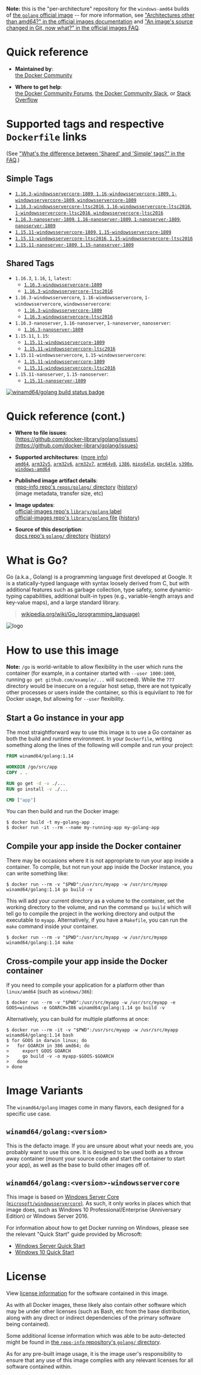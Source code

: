 <!--

********************************************************************************

WARNING:

    DO NOT EDIT "golang/README.md"

    IT IS AUTO-GENERATED

    (from the other files in "golang/" combined with a set of templates)

********************************************************************************

-->

**Note:** this is the "per-architecture" repository for the `windows-amd64` builds of [the `golang` official image](https://hub.docker.com/_/golang) -- for more information, see ["Architectures other than amd64?" in the official images documentation](https://github.com/docker-library/official-images#architectures-other-than-amd64) and ["An image's source changed in Git, now what?" in the official images FAQ](https://github.com/docker-library/faq#an-images-source-changed-in-git-now-what).

# Quick reference

-	**Maintained by**:  
	[the Docker Community](https://github.com/docker-library/golang)

-	**Where to get help**:  
	[the Docker Community Forums](https://forums.docker.com/), [the Docker Community Slack](https://dockr.ly/slack), or [Stack Overflow](https://stackoverflow.com/search?tab=newest&q=docker)

# Supported tags and respective `Dockerfile` links

(See ["What's the difference between 'Shared' and 'Simple' tags?" in the FAQ](https://github.com/docker-library/faq#whats-the-difference-between-shared-and-simple-tags).)

## Simple Tags

-	[`1.16.3-windowsservercore-1809`, `1.16-windowsservercore-1809`, `1-windowsservercore-1809`, `windowsservercore-1809`](https://github.com/docker-library/golang/blob/0a17cd3bee09788bc9b24c505e12b2d11788564e/1.16/windows/windowsservercore-1809/Dockerfile)
-	[`1.16.3-windowsservercore-ltsc2016`, `1.16-windowsservercore-ltsc2016`, `1-windowsservercore-ltsc2016`, `windowsservercore-ltsc2016`](https://github.com/docker-library/golang/blob/0a17cd3bee09788bc9b24c505e12b2d11788564e/1.16/windows/windowsservercore-ltsc2016/Dockerfile)
-	[`1.16.3-nanoserver-1809`, `1.16-nanoserver-1809`, `1-nanoserver-1809`, `nanoserver-1809`](https://github.com/docker-library/golang/blob/f12c995e27fef88ccb984605ab4748737ae3a778/1.16/windows/nanoserver-1809/Dockerfile)
-	[`1.15.11-windowsservercore-1809`, `1.15-windowsservercore-1809`](https://github.com/docker-library/golang/blob/0a17cd3bee09788bc9b24c505e12b2d11788564e/1.15/windows/windowsservercore-1809/Dockerfile)
-	[`1.15.11-windowsservercore-ltsc2016`, `1.15-windowsservercore-ltsc2016`](https://github.com/docker-library/golang/blob/0a17cd3bee09788bc9b24c505e12b2d11788564e/1.15/windows/windowsservercore-ltsc2016/Dockerfile)
-	[`1.15.11-nanoserver-1809`, `1.15-nanoserver-1809`](https://github.com/docker-library/golang/blob/a0efffd2a9f3b2f6396a78cc7a46d5baddf74b2a/1.15/windows/nanoserver-1809/Dockerfile)

## Shared Tags

-	`1.16.3`, `1.16`, `1`, `latest`:
	-	[`1.16.3-windowsservercore-1809`](https://github.com/docker-library/golang/blob/0a17cd3bee09788bc9b24c505e12b2d11788564e/1.16/windows/windowsservercore-1809/Dockerfile)
	-	[`1.16.3-windowsservercore-ltsc2016`](https://github.com/docker-library/golang/blob/0a17cd3bee09788bc9b24c505e12b2d11788564e/1.16/windows/windowsservercore-ltsc2016/Dockerfile)
-	`1.16.3-windowsservercore`, `1.16-windowsservercore`, `1-windowsservercore`, `windowsservercore`:
	-	[`1.16.3-windowsservercore-1809`](https://github.com/docker-library/golang/blob/0a17cd3bee09788bc9b24c505e12b2d11788564e/1.16/windows/windowsservercore-1809/Dockerfile)
	-	[`1.16.3-windowsservercore-ltsc2016`](https://github.com/docker-library/golang/blob/0a17cd3bee09788bc9b24c505e12b2d11788564e/1.16/windows/windowsservercore-ltsc2016/Dockerfile)
-	`1.16.3-nanoserver`, `1.16-nanoserver`, `1-nanoserver`, `nanoserver`:
	-	[`1.16.3-nanoserver-1809`](https://github.com/docker-library/golang/blob/f12c995e27fef88ccb984605ab4748737ae3a778/1.16/windows/nanoserver-1809/Dockerfile)
-	`1.15.11`, `1.15`:
	-	[`1.15.11-windowsservercore-1809`](https://github.com/docker-library/golang/blob/0a17cd3bee09788bc9b24c505e12b2d11788564e/1.15/windows/windowsservercore-1809/Dockerfile)
	-	[`1.15.11-windowsservercore-ltsc2016`](https://github.com/docker-library/golang/blob/0a17cd3bee09788bc9b24c505e12b2d11788564e/1.15/windows/windowsservercore-ltsc2016/Dockerfile)
-	`1.15.11-windowsservercore`, `1.15-windowsservercore`:
	-	[`1.15.11-windowsservercore-1809`](https://github.com/docker-library/golang/blob/0a17cd3bee09788bc9b24c505e12b2d11788564e/1.15/windows/windowsservercore-1809/Dockerfile)
	-	[`1.15.11-windowsservercore-ltsc2016`](https://github.com/docker-library/golang/blob/0a17cd3bee09788bc9b24c505e12b2d11788564e/1.15/windows/windowsservercore-ltsc2016/Dockerfile)
-	`1.15.11-nanoserver`, `1.15-nanoserver`:
	-	[`1.15.11-nanoserver-1809`](https://github.com/docker-library/golang/blob/a0efffd2a9f3b2f6396a78cc7a46d5baddf74b2a/1.15/windows/nanoserver-1809/Dockerfile)

[![winamd64/golang build status badge](https://img.shields.io/jenkins/s/https/doi-janky.infosiftr.net/job/multiarch/job/windows-amd64/job/golang.svg?label=winamd64/golang%20%20build%20job)](https://doi-janky.infosiftr.net/job/multiarch/job/windows-amd64/job/golang/)

# Quick reference (cont.)

-	**Where to file issues**:  
	[https://github.com/docker-library/golang/issues](https://github.com/docker-library/golang/issues)

-	**Supported architectures**: ([more info](https://github.com/docker-library/official-images#architectures-other-than-amd64))  
	[`amd64`](https://hub.docker.com/r/amd64/golang/), [`arm32v5`](https://hub.docker.com/r/arm32v5/golang/), [`arm32v6`](https://hub.docker.com/r/arm32v6/golang/), [`arm32v7`](https://hub.docker.com/r/arm32v7/golang/), [`arm64v8`](https://hub.docker.com/r/arm64v8/golang/), [`i386`](https://hub.docker.com/r/i386/golang/), [`mips64le`](https://hub.docker.com/r/mips64le/golang/), [`ppc64le`](https://hub.docker.com/r/ppc64le/golang/), [`s390x`](https://hub.docker.com/r/s390x/golang/), [`windows-amd64`](https://hub.docker.com/r/winamd64/golang/)

-	**Published image artifact details**:  
	[repo-info repo's `repos/golang/` directory](https://github.com/docker-library/repo-info/blob/master/repos/golang) ([history](https://github.com/docker-library/repo-info/commits/master/repos/golang))  
	(image metadata, transfer size, etc)

-	**Image updates**:  
	[official-images repo's `library/golang` label](https://github.com/docker-library/official-images/issues?q=label%3Alibrary%2Fgolang)  
	[official-images repo's `library/golang` file](https://github.com/docker-library/official-images/blob/master/library/golang) ([history](https://github.com/docker-library/official-images/commits/master/library/golang))

-	**Source of this description**:  
	[docs repo's `golang/` directory](https://github.com/docker-library/docs/tree/master/golang) ([history](https://github.com/docker-library/docs/commits/master/golang))

# What is Go?

Go (a.k.a., Golang) is a programming language first developed at Google. It is a statically-typed language with syntax loosely derived from C, but with additional features such as garbage collection, type safety, some dynamic-typing capabilities, additional built-in types (e.g., variable-length arrays and key-value maps), and a large standard library.

> [wikipedia.org/wiki/Go_(programming_language)](http://en.wikipedia.org/wiki/Go_%28programming_language%29)

![logo](https://raw.githubusercontent.com/docker-library/docs/01c12653951b2fe592c1f93a13b4e289ada0e3a1/golang/logo.png)

# How to use this image

**Note:** `/go` is world-writable to allow flexibility in the user which runs the container (for example, in a container started with `--user 1000:1000`, running `go get github.com/example/...` will succeed). While the `777` directory would be insecure on a regular host setup, there are not typically other processes or users inside the container, so this is equivilant to `700` for Docker usage, but allowing for `--user` flexibility.

## Start a Go instance in your app

The most straightforward way to use this image is to use a Go container as both the build and runtime environment. In your `Dockerfile`, writing something along the lines of the following will compile and run your project:

```dockerfile
FROM winamd64/golang:1.14

WORKDIR /go/src/app
COPY . .

RUN go get -d -v ./...
RUN go install -v ./...

CMD ["app"]
```

You can then build and run the Docker image:

```console
$ docker build -t my-golang-app .
$ docker run -it --rm --name my-running-app my-golang-app
```

## Compile your app inside the Docker container

There may be occasions where it is not appropriate to run your app inside a container. To compile, but not run your app inside the Docker instance, you can write something like:

```console
$ docker run --rm -v "$PWD":/usr/src/myapp -w /usr/src/myapp winamd64/golang:1.14 go build -v
```

This will add your current directory as a volume to the container, set the working directory to the volume, and run the command `go build` which will tell go to compile the project in the working directory and output the executable to `myapp`. Alternatively, if you have a `Makefile`, you can run the `make` command inside your container.

```console
$ docker run --rm -v "$PWD":/usr/src/myapp -w /usr/src/myapp winamd64/golang:1.14 make
```

## Cross-compile your app inside the Docker container

If you need to compile your application for a platform other than `linux/amd64` (such as `windows/386`):

```console
$ docker run --rm -v "$PWD":/usr/src/myapp -w /usr/src/myapp -e GOOS=windows -e GOARCH=386 winamd64/golang:1.14 go build -v
```

Alternatively, you can build for multiple platforms at once:

```console
$ docker run --rm -it -v "$PWD":/usr/src/myapp -w /usr/src/myapp winamd64/golang:1.14 bash
$ for GOOS in darwin linux; do
>   for GOARCH in 386 amd64; do
>     export GOOS GOARCH
>     go build -v -o myapp-$GOOS-$GOARCH
>   done
> done
```

# Image Variants

The `winamd64/golang` images come in many flavors, each designed for a specific use case.

## `winamd64/golang:<version>`

This is the defacto image. If you are unsure about what your needs are, you probably want to use this one. It is designed to be used both as a throw away container (mount your source code and start the container to start your app), as well as the base to build other images off of.

## `winamd64/golang:<version>-windowsservercore`

This image is based on [Windows Server Core (`microsoft/windowsservercore`)](https://hub.docker.com/r/microsoft/windowsservercore/). As such, it only works in places which that image does, such as Windows 10 Professional/Enterprise (Anniversary Edition) or Windows Server 2016.

For information about how to get Docker running on Windows, please see the relevant "Quick Start" guide provided by Microsoft:

-	[Windows Server Quick Start](https://msdn.microsoft.com/en-us/virtualization/windowscontainers/quick_start/quick_start_windows_server)
-	[Windows 10 Quick Start](https://msdn.microsoft.com/en-us/virtualization/windowscontainers/quick_start/quick_start_windows_10)

# License

View [license information](http://golang.org/LICENSE) for the software contained in this image.

As with all Docker images, these likely also contain other software which may be under other licenses (such as Bash, etc from the base distribution, along with any direct or indirect dependencies of the primary software being contained).

Some additional license information which was able to be auto-detected might be found in [the `repo-info` repository's `golang/` directory](https://github.com/docker-library/repo-info/tree/master/repos/golang).

As for any pre-built image usage, it is the image user's responsibility to ensure that any use of this image complies with any relevant licenses for all software contained within.
